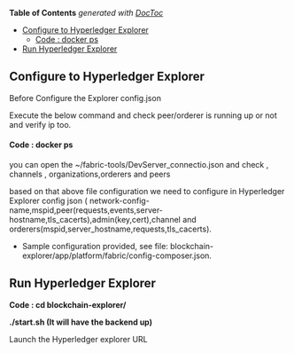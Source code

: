 <!-- START doctoc generated TOC please keep comment here to allow auto update -->
<!-- DON'T EDIT THIS SECTION, INSTEAD RE-RUN doctoc TO UPDATE -->
**Table of Contents**  *generated with [DocToc](https://github.com/thlorenz/doctoc)*

- [Configure to Hyperledger Explorer](#configure-to-hyperledger-explorer)
    - [Code : docker ps](#code--docker-ps)
- [Run Hyperledger Explorer](#run-hyperledger-explorer)

<!-- END doctoc generated TOC please keep comment here to allow auto update -->


<!-- (SPDX-License-Identifier: CC-BY-4.0) -->  <!-- Ensure there is a newline before, and after, this line -->

## Configure to Hyperledger Explorer

Before Configure the Explorer config.json

Execute the below command and check peer/orderer is running up or not and verify ip too.

#### Code : docker ps

you can open the ~/fabric-tools/DevServer_connectio.json and check , channels , organizations,orderers and peers

based on that above file configuration we need to configure in Hyperledger Explorer config json ( network-config-name,mspid,peer(requests,events,server-hostname,tls_cacerts),admin(key,cert),channel and orderers(mspid,server_hostname,requests,tls_cacerts).

- Sample configuration provided, see file: blockchain-explorer/app/platform/fabric/config-composer.json.

## Run Hyperledger Explorer

**Code : cd blockchain-explorer/**

**./start.sh (It will have the backend up)**

Launch the Hyperledger explorer URL
